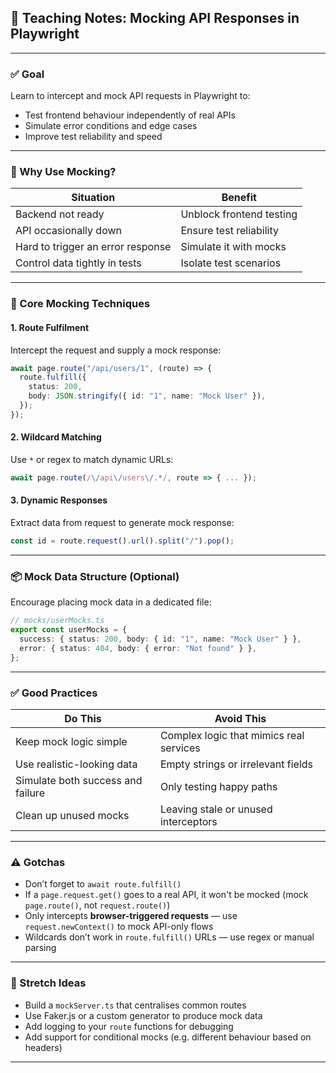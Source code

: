 ## 🧪 Teaching Notes: Mocking API Responses in Playwright

---

### ✅ **Goal**

Learn to intercept and mock API requests in Playwright to:

- Test frontend behaviour independently of real APIs
- Simulate error conditions and edge cases
- Improve test reliability and speed

---

### 🎯 Why Use Mocking?

| Situation                         | Benefit                  |
| --------------------------------- | ------------------------ |
| Backend not ready                 | Unblock frontend testing |
| API occasionally down             | Ensure test reliability  |
| Hard to trigger an error response | Simulate it with mocks   |
| Control data tightly in tests     | Isolate test scenarios   |

---

### 🧱 Core Mocking Techniques

#### 1. **Route Fulfilment**

Intercept the request and supply a mock response:

```ts
await page.route("/api/users/1", (route) => {
  route.fulfill({
    status: 200,
    body: JSON.stringify({ id: "1", name: "Mock User" }),
  });
});
```

#### 2. **Wildcard Matching**

Use `*` or regex to match dynamic URLs:

```ts
await page.route(/\/api\/users\/.*/, route => { ... });
```

#### 3. **Dynamic Responses**

Extract data from request to generate mock response:

```ts
const id = route.request().url().split("/").pop();
```

---

### 📦 Mock Data Structure (Optional)

Encourage placing mock data in a dedicated file:

```ts
// mocks/userMocks.ts
export const userMocks = {
  success: { status: 200, body: { id: "1", name: "Mock User" } },
  error: { status: 404, body: { error: "Not found" } },
};
```

---

### ✅ Good Practices

| Do This                           | Avoid This                              |
| --------------------------------- | --------------------------------------- |
| Keep mock logic simple            | Complex logic that mimics real services |
| Use realistic-looking data        | Empty strings or irrelevant fields      |
| Simulate both success and failure | Only testing happy paths                |
| Clean up unused mocks             | Leaving stale or unused interceptors    |

---

### ⚠️ Gotchas

- Don’t forget to `await route.fulfill()`
- If a `page.request.get()` goes to a real API, it won't be mocked (mock `page.route()`, not `request.route()`)
- Only intercepts **browser-triggered requests** — use `request.newContext()` to mock API-only flows
- Wildcards don’t work in `route.fulfill()` URLs — use regex or manual parsing

---

### 🚀 Stretch Ideas

- Build a `mockServer.ts` that centralises common routes
- Use Faker.js or a custom generator to produce mock data
- Add logging to your `route` functions for debugging
- Add support for conditional mocks (e.g. different behaviour based on headers)

---
